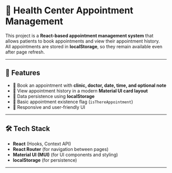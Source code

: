 # 🏥 Health Center Appointment Management

This project is a **React-based appointment management system** that allows patients to book appointments and view their appointment history.  
All appointments are stored in **localStorage**, so they remain available even after page refresh.

---

## 🚀 Features

- 📅 Book an appointment with **clinic, doctor, date, time, and optional note**
- 📝 View appointment history in a modern **Material UI card layout**
- 💾 Data persistence using **localStorage**
- 🔑 Basic appointment existence flag (`isThereAppointment`)
- 📱 Responsive and user-friendly UI

---

## 🛠️ Tech Stack

- **React** (Hooks, Context API)
- **React Router** (for navigation between pages)
- **Material UI (MUI)** (for UI components and styling)
- **localStorage** (for persistence)

---



